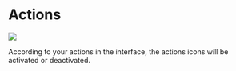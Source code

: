 Actions
=======

![](campaigns-actions.png)

According to your actions in the interface, the actions icons will be activated or deactivated.

